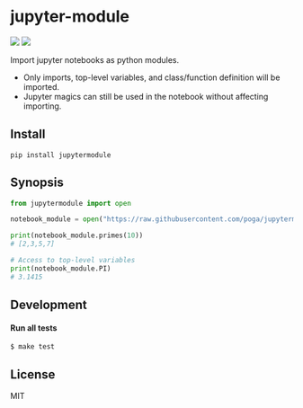 # jupyter-module

![](https://img.shields.io/pypi/v/jupytermodule?style=flat-square)
![](https://img.shields.io/pypi/l/jupytermodule?style=flat-square)

Import jupyter notebooks as python modules.

* Only imports, top-level variables, and class/function definition will be imported.
* Jupyter magics can still be used in the notebook without affecting importing.


## Install

```
pip install jupytermodule
```

## Synopsis

```python
from jupytermodule import open

notebook_module = open("https://raw.githubusercontent.com/poga/jupytermodule/master/examples/primes.ipynb")

print(notebook_module.primes(10))
# [2,3,5,7]

# Access to top-level variables
print(notebook_module.PI)
# 3.1415
```

## Development

#### Run all tests

```
$ make test
```

## License

MIT

